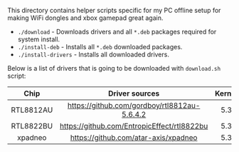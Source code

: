 This directory contains helper scripts specific for my PC offline setup for making WiFi dongles and xbox gamepad great again.

- `./download` - Downloads drivers and all `*.deb` packages required for system install.
- `./install-deb` - Installs all `*.deb` downloaded packages.
- `./install-drivers` - Installs all downloaded drivers.

Below is a list of drivers that is going to be downloaded with `download.sh` script:

|    Chip   |                Driver sources                | Kernel |
|:---------:|:--------------------------------------------:|:------:|
| RTL8812AU | https://github.com/gordboy/rtl8812au-5.6.4.2 | 5.3    |
| RTL8822BU | https://github.com/EntropicEffect/rtl8822bu  | 5.3    |
| xpadneo   | https://github.com/atar-axis/xpadneo         | 5.3    |
